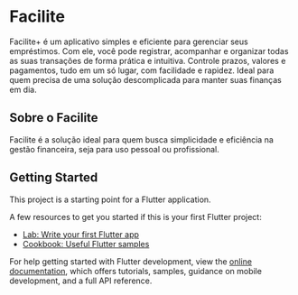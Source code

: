 # Facilite

Facilite+ é um aplicativo simples e eficiente para gerenciar seus empréstimos. Com ele, você pode registrar, acompanhar e organizar todas as suas transações de forma prática e intuitiva. Controle prazos, valores e pagamentos, tudo em um só lugar, com facilidade e rapidez. Ideal para quem precisa de uma solução descomplicada para manter suas finanças em dia.

## Sobre o Facilite

Facilite é a solução ideal para quem busca simplicidade e eficiência na gestão financeira, seja para uso pessoal ou profissional.

## Getting Started

This project is a starting point for a Flutter application.

A few resources to get you started if this is your first Flutter project:

- [Lab: Write your first Flutter app](https://docs.flutter.dev/get-started/codelab)
- [Cookbook: Useful Flutter samples](https://docs.flutter.dev/cookbook)

For help getting started with Flutter development, view the
[online documentation](https://docs.flutter.dev/), which offers tutorials,
samples, guidance on mobile development, and a full API reference.
